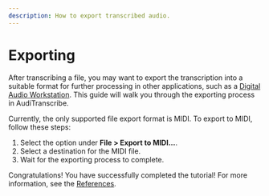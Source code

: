 ```yaml
---
description: How to export transcribed audio.
---
```


# Exporting

After transcribing a file, you may want to export the transcription into a suitable format for further processing in
other applications, such as a [Digital Audio Workstation](https://en.wikipedia.org/wiki/Digital_audio_workstation). This
guide will walk you through the exporting process in AudiTranscribe.

Currently, the only supported file export format is MIDI. To export to MIDI, follow these steps:

1. Select the option under **File > Export to MIDI...**.
2. Select a destination for the MIDI file.
3. Wait for the exporting process to complete.

Congratulations! You have successfully completed the tutorial! For more information, see the
[References](../reference/overview.md).
